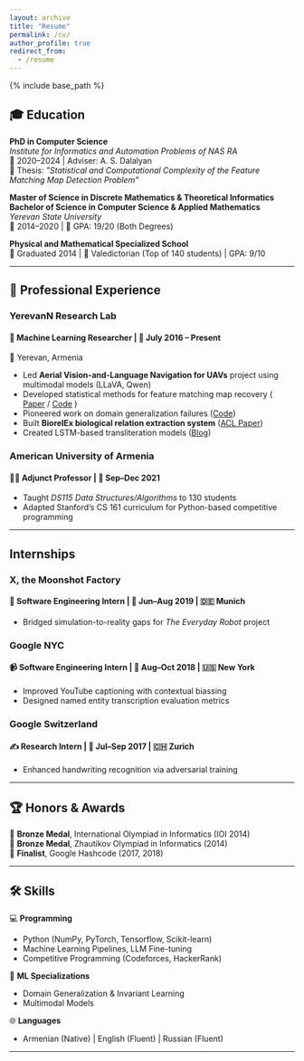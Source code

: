 ```yaml
---
layout: archive
title: "Resume"
permalink: /cv/
author_profile: true
redirect_from:
  - /resume
---
```


{% include base_path %}

## 🎓 Education  

**PhD in Computer Science**  
*Institute for Informatics and Automation Problems of NAS RA*  
📅 2020–2024 | Adviser: A. S. Dalalyan  
📜 Thesis: *"Statistical and Computational Complexity of the Feature Matching Map Detection Problem"*  

**Master of Science in Discrete Mathematics & Theoretical Informatics**  
**Bachelor of Science in Computer Science & Applied Mathematics**  
*Yerevan State University*  
📅 2014–2020 | 🏅 GPA: 19/20 (Both Degrees)  

**Physical and Mathematical Specialized School**  
📅 Graduated 2014 | 🥇 Valedictorian (Top of 140 students) | GPA: 9/10  

---

## 💼 Professional Experience  

### **YerevanN Research Lab**  
#### 🧠 Machine Learning Researcher | 📅 July 2016 – Present  
📍 Yerevan, Armenia  
- Led **Aerial Vision-and-Language Navigation for UAVs** project using multimodal models (LLaVA, Qwen)  
- Developed statistical methods for feature matching map recovery ( [Paper](https://proceedings.mlr.press/v206/minasvan23a/minasvan23a.pdf) /  [Code](https://github.com/TigranGalstyan/Matching-Map-Recovery-with-Outliers) )  
- Pioneered work on domain generalization failures ([Code](https://github.com/YerevanNN/dom-gen-failure-modes))  
- Built **BioreIEx biological relation extraction system** ([ACL Paper](https://www.aclweb.org/anthology/W19-5019/))  
- Created LSTM-based transliteration models ([Blog](https://yerevann.github.io/2016/09/09/automatic-transliteration-with-lstm))  

### **American University of Armenia**  
#### 👨🏫 Adjunct Professor | 📅 Sep–Dec 2021  
- Taught *DS115 Data Structures/Algorithms* to 130 students  
- Adapted Stanford’s CS 161 curriculum for Python-based competitive programming  

---

##  Internships  

### **X, the Moonshot Factory**  
#### 🤖 Software Engineering Intern | 📅 Jun–Aug 2019 | 🇩🇪 Munich  
- Bridged simulation-to-reality gaps for *The Everyday Robot* project  

### **Google NYC**  
#### 📹 Software Engineering Intern | 📅 Aug–Oct 2018 | 🇺🇸 New York  
- Improved YouTube captioning with contextual biassing  
- Designed named entity transcription evaluation metrics  

### **Google Switzerland**  
#### ✍️ Research Intern | 📅 Jul–Sep 2017 | 🇨🇭 Zurich  
- Enhanced handwriting recognition via adversarial training  

---

## 🏆 Honors & Awards  
🥉 **Bronze Medal**, International Olympiad in Informatics (IOI 2014)  
🥉 **Bronze Medal**, Zhautikov Olympiad in Informatics (2014)  
🏅 **Finalist**, Google Hashcode (2017, 2018)  

---

## 🛠 Skills  

💻 **Programming**  
- Python (NumPy, PyTorch, Tensorflow, Scikit-learn)  
- Machine Learning Pipelines, LLM Fine-tuning  
- Competitive Programming (Codeforces, HackerRank)  

🧠 **ML Specializations**  
- Domain Generalization & Invariant Learning  
- Multimodal Models

🌐 **Languages**  
- Armenian (Native) | English (Fluent) | Russian (Fluent)  
---
  